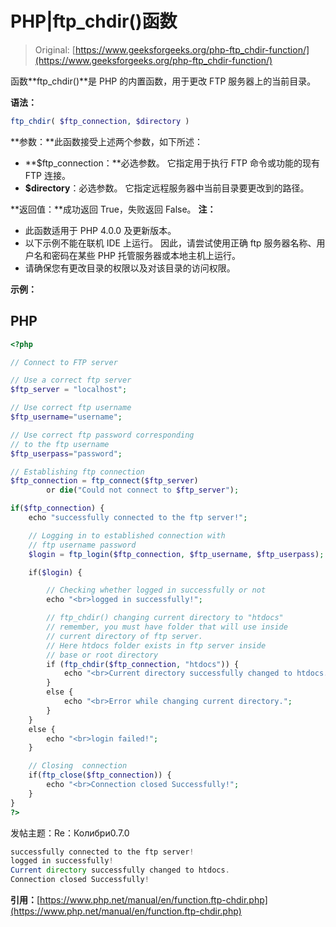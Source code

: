 # PHP|ftp_chdir()函数

> Original: [https://www.geeksforgeeks.org/php-ftp_chdir-function/](https://www.geeksforgeeks.org/php-ftp_chdir-function/)

函数**ftp_chdir()**是 PHP 的内置函数，用于更改 FTP 服务器上的当前目录。

**语法：**

```php
ftp_chdir( $ftp_connection, $directory )
```

**参数：**此函数接受上述两个参数，如下所述：

*   **$ftp_connection：**必选参数。 它指定用于执行 FTP 命令或功能的现有 FTP 连接。
*   **$directory**：必选参数。 它指定远程服务器中当前目录要更改到的路径。

**返回值：**成功返回 True，失败返回 False。
**注：**

*   此函数适用于 PHP 4.0.0 及更新版本。
*   以下示例不能在联机 IDE 上运行。 因此，请尝试使用正确 ftp 服务器名称、用户名和密码在某些 PHP 托管服务器或本地主机上运行。
*   请确保您有更改目录的权限以及对该目录的访问权限。

**示例：**

## PHP

```php
<?php

// Connect to FTP server

// Use a correct ftp server
$ftp_server = "localhost";

// Use correct ftp username
$ftp_username="username";

// Use correct ftp password corresponding
// to the ftp username
$ftp_userpass="password";

// Establishing ftp connection
$ftp_connection = ftp_connect($ftp_server)
        or die("Could not connect to $ftp_server");

if($ftp_connection) {
    echo "successfully connected to the ftp server!";

    // Logging in to established connection with
    // ftp username password
    $login = ftp_login($ftp_connection, $ftp_username, $ftp_userpass);

    if($login) {

        // Checking whether logged in successfully or not
        echo "<br>logged in successfully!";

        // ftp_chdir() changing current directory to "htdocs"
        // remember, you must have folder that will use inside
        // current directory of ftp server.
        // Here htdocs folder exists in ftp server inside
        // base or root directory
        if (ftp_chdir($ftp_connection, "htdocs")) {
            echo "<br>Current directory successfully changed to htdocs.";
        }
        else {
            echo "<br>Error while changing current directory.";
        }
    }
    else {
        echo "<br>login failed!";
    }

    // Closing  connection
    if(ftp_close($ftp_connection)) {
        echo "<br>Connection closed Successfully!";
    }
}
?>
```

发帖主题：Re：Колибри0.7.0

```php
successfully connected to the ftp server!
logged in successfully!
Current directory successfully changed to htdocs.
Connection closed Successfully!
```

**引用：**[https://www.php.net/manual/en/function.ftp-chdir.php](https://www.php.net/manual/en/function.ftp-chdir.php)